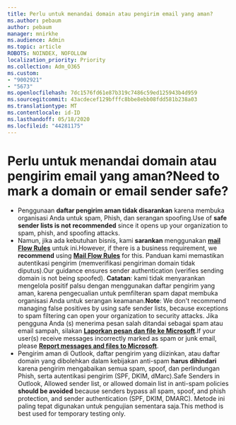 ```yaml
---
title: Perlu untuk menandai domain atau pengirim email yang aman?
ms.author: pebaum
author: pebaum
manager: mnirkhe
ms.audience: Admin
ms.topic: article
ROBOTS: NOINDEX, NOFOLLOW
localization_priority: Priority
ms.collection: Adm_O365
ms.custom:
- "9002921"
- "5673"
ms.openlocfilehash: 7dc1576fd61e87b319c7486c59ed125943b4d959
ms.sourcegitcommit: 43acdecef129bfffc8bbe8ebb08fdd581b238a03
ms.translationtype: MT
ms.contentlocale: id-ID
ms.lasthandoff: 05/18/2020
ms.locfileid: "44281175"
---
```

# <a name="need-to-mark-a-domain-or-email-sender-safe"></a><span data-ttu-id="f46e1-102">Perlu untuk menandai domain atau pengirim email yang aman?</span><span class="sxs-lookup"><span data-stu-id="f46e1-102">Need to mark a domain or email sender safe?</span></span>

- <span data-ttu-id="f46e1-103">Penggunaan **daftar pengirim aman tidak disarankan** karena membuka organisasi Anda untuk spam, Phish, dan serangan spoofing.</span><span class="sxs-lookup"><span data-stu-id="f46e1-103">Use of **safe sender lists is not recommended** since it opens up your organization to spam, phish, and spoofing attacks.</span></span>
- <span data-ttu-id="f46e1-104">Namun, jika ada kebutuhan bisnis, kami **sarankan** menggunakan **[mail Flow Rules](https://docs.microsoft.com/microsoft-365/security/office-365-security/create-safe-sender-lists-in-office-365?view=o365-worldwide#recommended-use-mail-flow-rules)** untuk ini.</span><span class="sxs-lookup"><span data-stu-id="f46e1-104">However, if there is a business requirement, we **recommend** using **[Mail Flow Rules](https://docs.microsoft.com/microsoft-365/security/office-365-security/create-safe-sender-lists-in-office-365?view=o365-worldwide#recommended-use-mail-flow-rules)** for this.</span></span> <span data-ttu-id="f46e1-105">Panduan kami memastikan autentikasi pengirim (memverifikasi pengiriman domain tidak diputus).</span><span class="sxs-lookup"><span data-stu-id="f46e1-105">Our guidance ensures sender authentication (verifies sending domain is not being spoofed).</span></span> <span data-ttu-id="f46e1-106">**Catatan**: kami tidak menyarankan mengelola positif palsu dengan menggunakan daftar pengirim yang aman, karena pengecualian untuk pemfilteran spam dapat membuka organisasi Anda untuk serangan keamanan.</span><span class="sxs-lookup"><span data-stu-id="f46e1-106">**Note**: We don't recommend managing false positives by using safe sender lists, because exceptions to spam filtering can open your organization to security attacks.</span></span> <span data-ttu-id="f46e1-107">Jika pengguna Anda (s) menerima pesan salah ditandai sebagai spam atau email sampah, silakan **[Laporkan pesan dan file ke Microsoft](https://protection.office.com/reportsubmission)**.</span><span class="sxs-lookup"><span data-stu-id="f46e1-107">If your user(s) receive messages incorrectly marked as spam or junk email, please **[Report messages and files to Microsoft](https://protection.office.com/reportsubmission)**.</span></span>
- <span data-ttu-id="f46e1-108">Pengirim aman di Outlook, daftar pengirim yang diizinkan, atau daftar domain yang dibolehkan dalam kebijakan anti-spam **harus dihindari** karena pengirim mengabaikan semua spam, spoof, dan perlindungan Phish, serta autentikasi pengirim (SPF, DKIM, dMarc).</span><span class="sxs-lookup"><span data-stu-id="f46e1-108">Safe Senders in Outlook, Allowed sender list, or allowed domain list in anti-spam policies **should be avoided** because senders bypass all spam, spoof, and phish protection, and sender authentication (SPF, DKIM, DMARC).</span></span> <span data-ttu-id="f46e1-109">Metode ini paling tepat digunakan untuk pengujian sementara saja.</span><span class="sxs-lookup"><span data-stu-id="f46e1-109">This method is best used for temporary testing only.</span></span>
